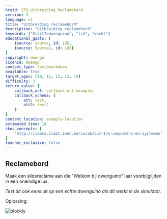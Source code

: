 ```yaml
---
hruid: STD_Uitbreiding_Reclamebord
version: 3
language: nl
title: "Uitbreiding reclamebord"
description: "Uitbreiding reclamebord"
keywords: ["StartTodwenguino", "lcd", "wacht"]
educational_goals: [
    {source: Source, id: id}, 
    {source: Source2, id: id2}
]
copyright: dwengo
licence: dwengo
content_type: text/markdown
available: true
target_ages: [10, 11, 12, 13, 14]
difficulty: 3
return_value: {
    callback_url: callback-url-example,
    callback_schema: {
        att: test,
        att2: test2
    }
}
content_location: example-location
estimated_time: 10
skos_concepts: [
    'http://ilearn.ilabt.imec.be/vocab/curr1/s-computers-en-systemen'
]
teacher_exclusive: false
---
```


## Reclamebord

Maak een slidereclame aan die "Welkom bij dwenguino" laat voorbijglijden in een oneindige lus.

*Test dit ook eens uit op een echte dwenguino als dit werkt in de simulator.*


Oplossing: 

![blockly](@learning-object/STD_Reclame/nl/3)  